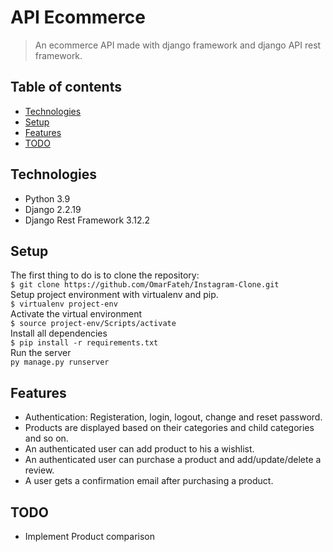 # API Ecommerce
> An ecommerce API made with django framework and django API rest framework.

## Table of contents
* [Technologies](#technologies)
* [Setup](#setup)
* [Features](#features)
* [TODO](#TODO)

## Technologies
* Python 3.9
* Django 2.2.19
* Django Rest Framework 3.12.2

## Setup
The first thing to do is to clone the repository:  
`$ git clone https://github.com/OmarFateh/Instagram-Clone.git`  
Setup project environment with virtualenv and pip.  
`$ virtualenv project-env`  
Activate the virtual environment  
`$ source project-env/Scripts/activate`  
Install all dependencies  
`$ pip install -r requirements.txt`  
Run the server  
`py manage.py runserver`

## Features
* Authentication: Registeration, login, logout, change and reset password.
* Products are displayed based on their categories and child categories and so on.
 * An authenticated user can add product to his a wishlist.
* An authenticated user can purchase a product and add/update/delete a review.
* A user gets a confirmation email after purchasing a product.


## TODO
* Implement Product comparison
